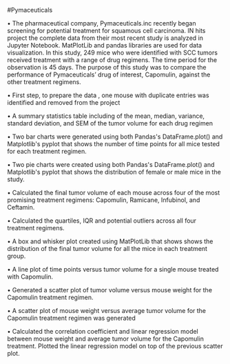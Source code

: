 #Pymaceuticals


•	The pharmaceutical company, Pymaceuticals.inc recently began screening for potential treatment for squamous cell carcinoma. IN hits project the complete data from their most recent study is analyzed in Jupyter Notebook. MatPlotLib  and pandas libraries are used for data visualization. In this study, 249 mice who were identified with SCC tumors received treatment with a range of drug regimens. The time period for the observation is 45 days. The purpose of this study was to compare the performance of Pymaceuticals’ drug of interest, Capomulin, against the other treatment regimens.

•	First step, to prepare the data , one mouse with duplicate entries was identified and removed from the project

•	A summary statistics table including of the mean, median, variance, standard deviation, and SEM of the tumor volume for each drug regimen

•	Two bar charts were generated using both Pandas's DataFrame.plot() and Matplotlib's pyplot that shows the number of time  points for all mice tested for each treatment regimen.

•	Two pie charts were created using both Pandas's DataFrame.plot() and Matplotlib's pyplot that shows the distribution of female or male mice in the study.

•	Calculated the final tumor volume of each mouse across four of the most promising treatment regimens: Capomulin, Ramicane, Infubinol, and Ceftamin.

•	Calculated the quartiles, IQR and potential outliers across all four treatment regimens.

•	A box and whisker plot created using MatPlotLib that shows shows the distribution of the final tumor volume for all the mice in each treatment group.

•	A line plot of time points versus tumor volume for a single mouse treated with Capomulin.

•	Generated a scatter plot of tumor volume versus mouse weight for the Capomulin treatment regimen.

•	A scatter plot of mouse weight versus average tumor volume for the Capomulin treatment regimen was generated

•	Calculated the correlation coefficient and linear regression model between mouse weight and average tumor volume for the Capomulin treatment. Plotted the linear regression model on top of the previous scatter plot.


